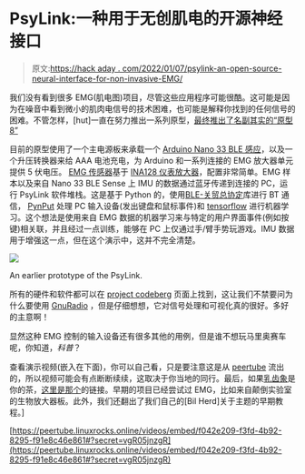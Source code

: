 # PsyLink:一种用于无创肌电的开源神经接口

> 原文:[https://hack aday . com/2022/01/07/psylink-an-open-source-neural-interface-for-non-invasive-EMG/](https://hackaday.com/2022/01/07/psylink-an-open-source-neural-interface-for-non-invasive-emg/)

我们没有看到很多 EMG(肌电图)项目，尽管这些应用程序可能很酷。这可能是因为在噪音中看到微小的肌肉电信号的技术困难，也可能是解释你找到的任何信号的困难。不管怎样，[hut]一直在努力推出一系列原型，[最终推出了名副其实的“原型 8”](https://psylink.me/)

目前的原型使用了一个主电源板来承载一个 [Arduino Nano 33 BLE 感应](https://store.arduino.cc/products/arduino-nano-33-ble-sense?selectedStore=eu)，以及一个升压转换器来给 AAA 电池充电，为 Arduino 和一系列连接的 EMG 放大器单元提供 5 伏电压。 [EMG 传感器](https://psylink.me/b3/)基于 [INA128 仪表放大器](https://www.ti.com/document-viewer/INA128/datasheet/device-images-dv#dv)，配置非常简单。EMG 样本以及来自 Nano 33 BLE Sense 上 IMU 的数据通过蓝牙传递到连接的 PC，运行 PsyLink 软件堆栈。这是基于 Python 的，使用[BLE-关贸总协定](https://pypi.org/project/BLE-GATT/)库进行 BT 通信， [PynPut](https://pypi.org/project/pynput/) 处理 PC 输入设备(发出键盘和鼠标事件)和 [tensorflow](https://www.tensorflow.org/) 进行机器学习。这个想法是使用来自 EMG 数据的机器学习来与特定的用户界面事件(例如按键)相关联，并且经过一点训练，能够在 PC 上仅通过手/臂手势玩游戏。IMU 数据用于增强这一点，但在这个演示中，这并不完全清楚。

[![](../Images/0abed0ce6263441280fafd560252303d.png)](https://hackaday.com/wp-content/uploads/2022/01/psylink_detail.jpg)

An earlier prototype of the PsyLink.

所有的硬件和软件都可以在 [project codeberg](https://codeberg.org/psylink/psylink) 页面上找到，这让我们不禁要问为什么要使用 [GnuRadio](https://www.gnuradio.org/) ，但是仔细想想，它对信号处理和可视化真的很好。多好的主意啊！

显然这种 EMG 控制的输入设备还有很多其他的用例，但是谁不想玩马里奥赛车呢，你知道，*科普*？

查看演示视频(嵌入在下面)，你可以自己看，只是要注意这是从 [peertube](https://joinpeertube.org/) 流出的，所以视频可能会有点断断续续，这取决于你当地的同行。最后，如果[乳齿象](https://joinmastodon.org/)是你的茶，[这里是那个](https://fosstodon.org/@psylink)的链接。早期的项目已经尝试过 EMG，比如来自颠倒实验室的生物放大器板。此外，我们还翻出了我们自己的[Bil Herd]关于主题的早期教程。]

[https://peertube.linuxrocks.online/videos/embed/f042e209-f3fd-4b92-8295-f91e8c46e861#?secret=vgR05jnzgR](https://peertube.linuxrocks.online/videos/embed/f042e209-f3fd-4b92-8295-f91e8c46e861#?secret=vgR05jnzgR)